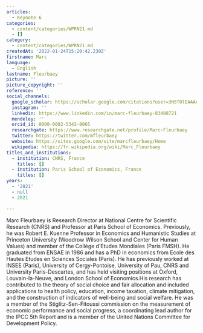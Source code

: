 ```yaml
---
articles:
  - Keynote 6
categories:
  - content/categories/WPRN21.md
  - []
category:
  - content/categories/WPRN21.md
createdAt: '2022-01-24T15:20:42.230Z'
firstname: Marc
language:
  - English
lastname: Fleurbaey
picture: ''
picture_copyright: ''
reference: ''
social_channels:
  google_scholar: https://scholar.google.com/citations?user=3N5T0lEAAAAJ&hl=fr
  instagram: ''
  linkedin: https://www.linkedin.com/in/marc-fleurbaey-83488721
  mendeley: ''
  orcid_id: 0000-0002-5342-8065
  researchgate: https://www.researchgate.net/profile/Marc-Fleurbaey
  twitter: https://twitter.com/mfleurbaey
  website: https://sites.google.com/site/marcfleurbaey/Home
  wikipedia: https://fr.wikipedia.org/wiki/Marc_Fleurbaey
titles_and_institutions:
  - institution: CNRS, France
    titles: []
  - institution: Paris School of Economics, France
    titles: []
years:
  - '2021'
  - null
  - 2021

---
```

Marc Fleurbaey is Research Director at National Centre for Scientific Research (CNRS) and Professor at Paris School of Economics. Previously, he was Robert E. Kuenne Professor in Economics and Humanistic Studies at Princeton University (Woodrow Wilson School and Center for Human Values) and member of the Collège d’Etudes Mondiales (Paris FMSH). He graduated from ENSAE in 1986 and has a PhD in economics from Ecole des Hautes Etudes en Sciences Sociales (Paris). He has previously worked at INSEE (Paris), University of Cergy-Pontoise, University of Pau, CNRS and University Paris-Descartes, and has held visiting positions at Oxford, Louvain-la-Neuve, and London School of Economics.His research has contributed to the theory of social choice and fair allocation and included applications to health policy, education, income taxation, climate mitigation, and the construction of indicators of well-being and social welfare. He was a member of the Stiglitz-Sen-Fitoussi commission on the measurement of economic performance and social progress, a coordinating lead author for the IPCC 5th Report and is a member of the United Nations Committee for Development Policy.